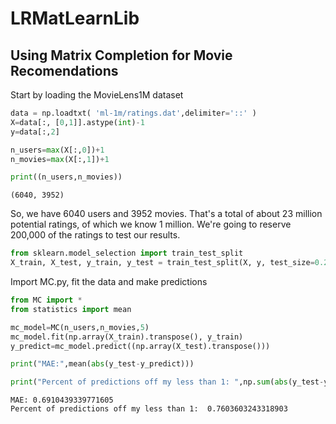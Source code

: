# LRMatLearnLib

## Using Matrix Completion for Movie Recomendations

Start by loading the MovieLens1M dataset

```python
data = np.loadtxt( 'ml-1m/ratings.dat',delimiter='::' )
X=data[:, [0,1]].astype(int)-1
y=data[:,2]

n_users=max(X[:,0])+1
n_movies=max(X[:,1])+1

print((n_users,n_movies))
```

    (6040, 3952)


So, we have 6040 users and 3952 movies.  That's a total of about 23 million potential ratings, of which we know 1 million.  We're going to reserve 200,000 of the ratings to test our results.


```python
from sklearn.model_selection import train_test_split
X_train, X_test, y_train, y_test = train_test_split(X, y, test_size=0.2, random_state=42)
```

Import MC.py, fit the data and make predictions

```python
from MC import *
from statistics import mean

mc_model=MC(n_users,n_movies,5)
mc_model.fit(np.array(X_train).transpose(), y_train)
y_predict=mc_model.predict((np.array(X_test).transpose()))

print("MAE:",mean(abs(y_test-y_predict)))

print("Percent of predictions off my less than 1: ",np.sum(abs(y_test-y_predict)<1)/len(y_test))
```

    MAE: 0.6910439339771605
    Percent of predictions off my less than 1:  0.7603603243318903

